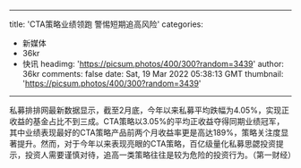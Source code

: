 
---
title: 'CTA策略业绩领跑 警惕短期追高风险'
categories: 
 - 新媒体
 - 36kr
 - 快讯
headimg: 'https://picsum.photos/400/300?random=3439'
author: 36kr
comments: false
date: Sat, 19 Mar 2022 05:38:13 GMT
thumbnail: 'https://picsum.photos/400/300?random=3439'
---

<div>   
私募排排网最新数据显示，截至2月底，今年以来私募平均跌幅为4.05%，实现正收益的基金占比不到三成。CTA策略以3.05%的平均正收益夺得同期业绩冠军，其中业绩表现最好的CTA策略产品前两个月收益率更是高达189%，策略关注度显著提升。然而，对于今年以来表现亮眼的CTA策略，百亿级量化私募思勰投资提示，投资人需要谨慎对待，追高一类策略往往是较为危险的投资行为。（第一财经）  
</div>
            